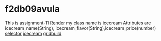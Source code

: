 # f2db09avula
This is assignment-11
[Render](https://f2db09avula.onrender.com)
my class name is icecream
Attributes  are icecream_name(String), icecream_flavor(String),icecream_price(number)
[selector](views/selector.pug)
[icecream](views/icecream.pug)
[gridbuild](views/gridbuild.pug)

